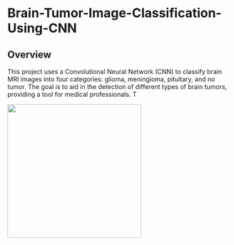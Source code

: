 # Brain-Tumor-Image-Classification-Using-CNN

## Overview

This project uses a Convolutional Neural Network (CNN) to classify brain MRI images into four categories: glioma, meningioma, pituitary, and no tumor. The goal is to aid in the detection of different types of brain tumors, providing a tool for medical professionals. T

<img src="https://github.com/user-attachments/assets/db4616a5-8ffc-4107-8376-b2a8fbfcf924" width="300" />
